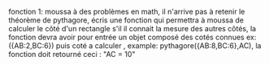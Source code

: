 fonction 1:
moussa à des problèmes en math, il n'arrive pas à retenir le théorème de pythagore, écris une fonction qui permettra à moussa de calculer le côté d'un rectangle s'il il connait la mesure des autres côtés, la fonction devra avoir pour entrée un objet composé des cotés connues ex:({AB:2,BC:6}) puis coté a calculer , example: pythagore({AB:8,BC:6},AC), la fonction doit retourné ceci : "AC = 10"